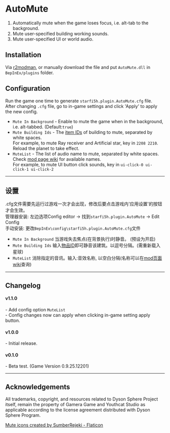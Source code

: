 # AutoMute 

1. Automatically mute when the game loses focus, i.e. alt-tab to the background.   
2. Mute user-specified building working sounds.  
3. Mute user-specified UI or world audio.  

## Installation
Via [r2modman](https://dsp.thunderstore.io/package/ebkr/r2modman/), or manually download the file and put `AutoMute.dll` in `BepInEx/plugins` folder.

## Configuration

Run the game one time to generate `starfi5h.plugin.AutoMute.cfg` file.  
After changing `.cfg` file, go to in-game settings and click 'Apply' to apply the new config.  

- `Mute In Background` - Enable to mute the game when in the background, i.e. alt-tabbed.  (Default:`true`)  
- `Mute Building Ids` - The [item IDs](https://dsp-wiki.com/Modding:Items_IDs) of building to mute, separated by white spaces.   
For example, to mute Ray receiver and Artificial star, key in `2208 2210`. Reload the planet to take effect.  
- `MuteList` - The list of audio name to mute, separated by white spaces. Check [mod page wiki](https://dsp.thunderstore.io/package/starfi5h/AutoMute/wiki/) for available names.  
For example, to mute UI button click sounds, key in `ui-click-0 ui-click-1 ui-click-2`  

----

## 设置   
.cfg文件需要先运行过游戏一次才会出现，修改后要点击游戏内'应用设置'的按钮才会生效。  
管理器安装: 左边选项Config editor -> 找到`starfi5h.plugin.AutoMute` -> Edit Config  
手动安装: 更改`BepInEx\config\starfi5h.plugin.AutoMute.cfg`文件  

- `Mute In Background` 当游戏失去焦点(在背景执行)时静音。 (预设为开启)  
- `Mute Building Ids` 输入[物品ID](https://dsp-wiki.com/Modding:Items_IDs)即可静音该建筑。以逗号分隔。(需重新载入星球)
- `MuteList` 消除指定的音讯。输入:音效名称, 以空白分隔(名称可以在[mod页面wiki](https://dsp.thunderstore.io/package/starfi5h/AutoMute/wiki/)查询)

----

## Changelog

#### v1.1.0
\- Add config option `MuteList`  
\- Config changes now can apply when clicking in-game setting apply button.  

#### v1.0.0
\- Initial release.  

#### v0.1.0  
\- Beta test. (Game Version 0.9.25.12201)

----

## Acknowledgements
All trademarks, copyright, and resources related to Dyson Sphere Project itself, remain the property of Gamera Game and Youthcat Studio as applicable according to the license agreement distributed with Dyson Sphere Program.  

<a href="https://www.flaticon.com/free-icons/mute" title="mute icons">Mute icons created by SumberRejeki - Flaticon</a>